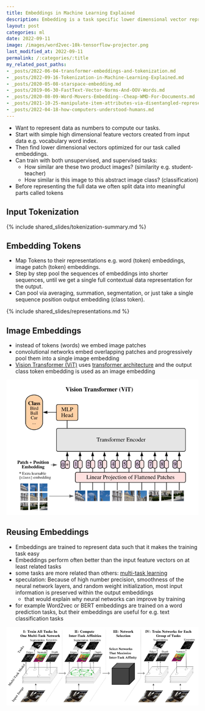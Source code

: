 ```yaml
---
title: Embeddings in Machine Learning Explained
description: Embedding is a task specific lower dimensional vector representation of data like a word, image, document, or an user.
layout: post
categories: ml
date: 2022-09-11
image: /images/word2vec-10k-tensorflow-projector.png
last_modified_at: 2022-09-11
permalink: /:categories/:title
my_related_post_paths:
- _posts/2022-06-04-transformer-embeddings-and-tokenization.md
- _posts/2022-09-16-Tokenization-in-Machine-Learning-Explained.md
- _posts/2020-05-08-starspace-embedding.md
- _posts/2019-06-30-FastText-Vector-Norms-And-OOV-Words.md
- _posts/2020-08-09-Word-Movers-Embedding--Cheap-WMD-For-Documents.md
- _posts/2021-10-25-manipulate-item-attributes-via-disentangled-representation.md
- _posts/2022-04-18-how-computers-understood-humans.md
---
```




- Want to represent data as numbers to compute our tasks.
- Start with simple high dimensional feature vectors created from input data e.g. vocabulary word index.
- Then find lower dimensional vectors optimized for our task called embeddings.
- Can train with both unsupervised, and supervised tasks:
  - How similar are these two product images? (similarity e.g. student-teacher)
  - How similar is this image to this abstract image class? (classification)
- Before representing the full data we often split data into meaningful parts called tokens


## Input Tokenization

{% include shared_slides/tokenization-summary.md %}


## Embedding Tokens
- Map Tokens to their representations e.g. word (token) embeddings, image patch (token) embeddings.
- Step by step pool the sequences of embeddings into shorter sequences, until we get a single full contextual data representation for the output.
- Can pool via averaging, summation, segmentation, or just take a single sequence position output embedding (class token).


{% include shared_slides/representations.md %}


## Image Embeddings
- instead of tokens (words) we embed image patches
- convolutional networks embed overlapping patches and progressively pool them into a single image embedding
- [Vision Transformer (ViT)](https://arxiv.org/pdf/2010.11929.pdf) uses [transformer architecture](/ml/transformers-self-attention-mechanism-simplified) and the output class token embedding is used as an image embedding

![vision transformer (ViT) architecture](/images/vision-transformer-vit-architecture.png)


## Reusing Embeddings
- Embeddings are trained to represent data such that it makes the training task easy
- Embeddings perform often better than the input feature vectors on at least related tasks
- some tasks are more related than others: [multi-task learning](https://ai.googleblog.com/2021/10/deciding-which-tasks-should-train.html)
- speculation: Because of high number precision, smoothness of the neural network layers, and random weight initialization, most input information is preserved within the output embeddings
  - that would explain why neural networks can improve by training
- for example Word2vec or BERT embeddings are trained on a word prediction tasks, but their embeddings are useful for e.g. text classification tasks
 
![inter-task affinity for multi-task learning task grouping](/images/disentangle-multi-task.png)
